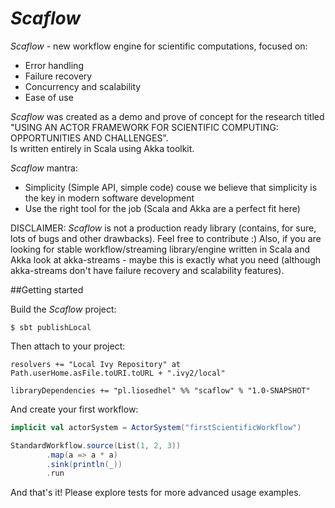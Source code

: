 # *Scaflow*

*Scaflow* - new workflow engine for scientific computations, focused on:
- Error handling
- Failure recovery
- Concurrency and scalability
- Ease of use

*Scaflow* was created as a demo and prove of concept for the research titled "USING AN ACTOR FRAMEWORK FOR SCIENTIFIC COMPUTING: OPPORTUNITIES AND CHALLENGES".  
Is written entirely in Scala using Akka toolkit.

*Scaflow* mantra:
- Simplicity (Simple API, simple code) couse we believe that simplicity is the key in modern software development
- Use the right tool for the job (Scala and Akka are a perfect fit here)

DISCLAIMER: *Scaflow* is not a production ready library (contains, for sure, lots of bugs and other drawbacks). Feel free to contribute :) Also, if you are looking for stable workflow/streaming library/engine written in Scala and Akka look at akka-streams - maybe this is exactly what you need (although akka-streams don't have failure recovery and scalability features).

##Getting started

Build the *Scaflow* project:

```
$ sbt publishLocal
```

Then attach to your project:

```
resolvers += "Local Ivy Repository" at Path.userHome.asFile.toURI.toURL + ".ivy2/local"

libraryDependencies += "pl.liosedhel" %% "scaflow" % "1.0-SNAPSHOT"
```

And create your first workflow:

```Scala
implicit val actorSystem = ActorSystem("firstScientificWorkflow")

StandardWorkflow.source(List(1, 2, 3))
        .map(a => a * a)
        .sink(println(_))
        .run
```       

And that's it! Please explore tests for more advanced usage examples.
